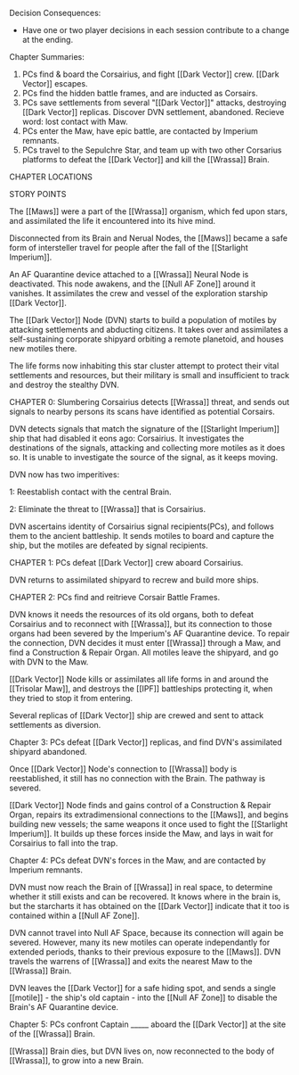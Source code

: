 Decision Consequences:
- Have one or two player decisions in each session contribute to a change at the ending.

Chapter Summaries:

1.  PCs find & board the Corsairius, and fight [[Dark Vector]] crew. [[Dark Vector]] escapes.
2.  PCs find the hidden battle frames, and are inducted as Corsairs.
3.  PCs save settlements from several "[[Dark Vector]]" attacks, destroying [[Dark Vector]] replicas. Discover DVN settlement, abandoned. Recieve word: lost contact with Maw.
4.  PCs enter the Maw, have epic battle, are contacted by Imperium remnants.
5.  PCs travel to the Sepulchre Star, and team up with two other Corsarius platforms to defeat the [[Dark Vector]] and kill the [[Wrassa]] Brain.

CHAPTER LOCATIONS

STORY POINTS

The [[Maws]] were a part of the [[Wrassa]] organism, which fed upon stars, and assimilated the life it encountered into its hive mind.

Disconnected from its Brain and Nerual Nodes, the [[Maws]] became a safe form of intersteller travel for people after the fall of the [[Starlight Imperium]].

An AF Quarantine device attached to a [[Wrassa]] Neural Node is deactivated. This node awakens, and the [[Null AF Zone]] around it vanishes. It assimilates the crew and vessel of the exploration starship [[Dark Vector]].

The [[Dark Vector]] Node (DVN) starts to build a population of motiles by attacking settlements and abducting citizens. It takes over and assimilates a self-sustaining corporate shipyard orbiting a remote planetoid, and houses new motiles there.

The life forms now inhabiting this star cluster attempt to protect their vital settlements and resources, but their military is small and insufficient to track and destroy the stealthy DVN.

CHAPTER 0: Slumbering Corsairius detects [[Wrassa]] threat, and sends out signals to nearby persons its scans have identified as potential Corsairs.

DVN detects signals that match the signature of the [[Starlight Imperium]] ship that had disabled it eons ago: Corsairius. It investigates the destinations of the signals, attacking and collecting more motiles as it does so. It is unable to investigate the source of the signal, as it keeps moving.

DVN now has two imperitives:

1: Reestablish contact with the central Brain.

2: Eliminate the threat to [[Wrassa]] that is Corsairius.

DVN ascertains identity of Corsairius signal recipients(PCs), and follows them to the ancient battleship. It sends motiles to board and capture the ship, but the motiles are defeated by signal recipients.

CHAPTER 1: PCs defeat [[Dark Vector]] crew aboard Corsairius.

DVN returns to assimilated shipyard to recrew and build more ships.

CHAPTER 2: PCs find and reitrieve Corsair Battle Frames.

DVN knows it needs the resources of its old organs, both to defeat Corsairius and to reconnect with [[Wrassa]], but its connection to those organs had been severed by the Imperium's AF Quarantine device. To repair the connection, DVN decides it must enter [[Wrassa]] through a Maw, and find a Construction & Repair Organ. All motiles leave the shipyard, and go with DVN to the Maw.

[[Dark Vector]] Node kills or assimilates all life forms in and around the [[Trisolar Maw]], and destroys the [[IPF]] battleships protecting it, when they tried to stop it from entering.

Several replicas of [[Dark Vector]] ship are crewed and sent to attack settlements as diversion.

Chapter 3: PCs defeat [[Dark Vector]] replicas, and find DVN's assimilated shipyard abandoned.

Once [[Dark Vector]] Node's connection to [[Wrassa]] body is reestablished, it still has no connection with the Brain. The pathway is severed.

[[Dark Vector]] Node finds and gains control of a Construction & Repair Organ, repairs its extradimensional connections to the [[Maws]], and begins building new vessels; the same weapons it once used to fight the [[Starlight Imperium]]. It builds up these forces inside the Maw, and lays in wait for Corsairius to fall into the trap.

Chapter 4: PCs defeat DVN's forces in the Maw, and are contacted by Imperium remnants.

DVN must now reach the Brain of [[Wrassa]] in real space, to determine whether it still exists and can be recovered. It knows where in the brain is, but the starcharts it has obtained on the [[Dark Vector]] indicate that it too is contained within a [[Null AF Zone]].

DVN cannot travel into Null AF Space, because its connection will again be severed. However, many its new motiles can operate independantly for extended periods, thanks to their previous exposure to the [[Maws]]. DVN travels the warrens of [[Wrassa]] and exits the nearest Maw to the [[Wrassa]] Brain.

DVN leaves the [[Dark Vector]] for a safe hiding spot, and sends a single [[motile]] - the ship's old captain - into the [[Null AF Zone]] to disable the Brain's AF Quarantine device.

Chapter 5: PCs confront Captain _____ aboard the [[Dark Vector]] at the site of the [[Wrassa]] Brain.

[[Wrassa]] Brain dies, but DVN lives on, now reconnected to the body of [[Wrassa]], to grow into a new Brain.